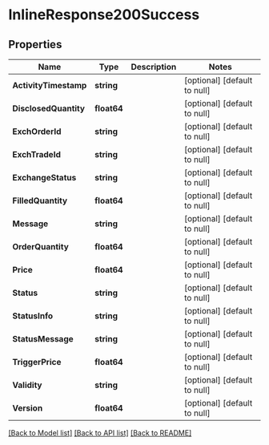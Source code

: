 # InlineResponse200Success

## Properties
Name | Type | Description | Notes
------------ | ------------- | ------------- | -------------
**ActivityTimestamp** | **string** |  | [optional] [default to null]
**DisclosedQuantity** | **float64** |  | [optional] [default to null]
**ExchOrderId** | **string** |  | [optional] [default to null]
**ExchTradeId** | **string** |  | [optional] [default to null]
**ExchangeStatus** | **string** |  | [optional] [default to null]
**FilledQuantity** | **float64** |  | [optional] [default to null]
**Message** | **string** |  | [optional] [default to null]
**OrderQuantity** | **float64** |  | [optional] [default to null]
**Price** | **float64** |  | [optional] [default to null]
**Status** | **string** |  | [optional] [default to null]
**StatusInfo** | **string** |  | [optional] [default to null]
**StatusMessage** | **string** |  | [optional] [default to null]
**TriggerPrice** | **float64** |  | [optional] [default to null]
**Validity** | **string** |  | [optional] [default to null]
**Version** | **float64** |  | [optional] [default to null]

[[Back to Model list]](../README.md#documentation-for-models) [[Back to API list]](../README.md#documentation-for-api-endpoints) [[Back to README]](../README.md)

